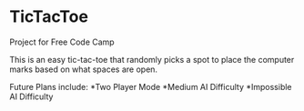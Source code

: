 # TicTacToe
Project for Free Code Camp


This is an easy tic-tac-toe that randomly picks a spot to place the computer marks based on what spaces are open.

Future Plans include:
  *Two Player Mode
  *Medium AI Difficulty
  *Impossible AI Difficulty
